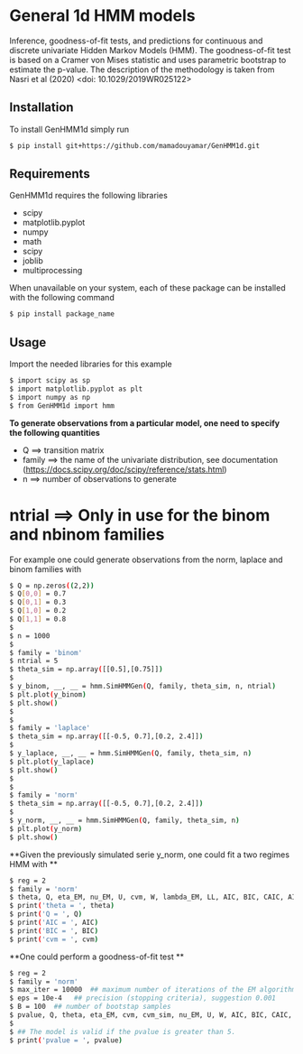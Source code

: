 # General 1d HMM models

Inference, goodness-of-fit tests, and predictions for continuous and discrete univariate Hidden Markov Models (HMM). The goodness-of-fit test is based on a Cramer von Mises statistic and uses parametric bootstrap to estimate the p-value. The description of the methodology is taken from Nasri et al (2020) <doi: 10.1029/2019WR025122>


## Installation

To install GenHMM1d simply run 
```sh
$ pip install git+https://github.com/mamadouyamar/GenHMM1d.git
```


## Requirements
GenHMM1d requires the following libraries 
* scipy 
* matplotlib.pyplot 
* numpy
* math
* scipy 
* joblib
* multiprocessing
 
 When unavailable on your system, each of these package can be installed with the following command

```sh
$ pip install package_name
```

## Usage

Import the needed libraries for this example 

```sh
$ import scipy as sp
$ import matplotlib.pyplot as plt
$ import numpy as np
$ from GenHMM1d import hmm 
```

**To generate observations from a particular model, one need to specify the following quantities**

* Q ==> transition matrix
* family ==> the name of the univariate distribution, see documentation (https://docs.scipy.org/doc/scipy/reference/stats.html)
* n ==> number of observations to generate
# ntrial ==> Only in use for the binom and nbinom families

For example one could generate observations from the norm, laplace and binom families with 

```sh
$ Q = np.zeros((2,2))
$ Q[0,0] = 0.7
$ Q[0,1] = 0.3
$ Q[1,0] = 0.2
$ Q[1,1] = 0.8
$ 
$ n = 1000
$ 
$ family = 'binom'
$ ntrial = 5
$ theta_sim = np.array([[0.5],[0.75]])
$ 
$ y_binom, __, __ = hmm.SimHMMGen(Q, family, theta_sim, n, ntrial)
$ plt.plot(y_binom)
$ plt.show()
$ 
$ 
$ family = 'laplace'
$ theta_sim = np.array([[-0.5, 0.7],[0.2, 2.4]])
$ 
$ y_laplace, __, __ = hmm.SimHMMGen(Q, family, theta_sim, n)
$ plt.plot(y_laplace)
$ plt.show()
$ 
$ 
$ family = 'norm'
$ theta_sim = np.array([[-0.5, 0.7],[0.2, 2.4]])
$ 
$ y_norm, __, __ = hmm.SimHMMGen(Q, family, theta_sim, n)
$ plt.plot(y_norm)
$ plt.show()

```


**Given the previously simulated serie y_norm, one could fit a two regimes HMM with **

```sh
$ reg = 2  
$ family = 'norm' 
$ theta, Q, eta_EM, nu_EM, U, cvm, W, lambda_EM, LL, AIC, BIC, CAIC, AICc, HQC = hmm.EstHMMGen(y_norm, reg, family)
$ print('theta = ', theta)
$ print('Q = ', Q)
$ print('AIC = ', AIC)
$ print('BIC = ', BIC)
$ print('cvm = ', cvm)
```

**One could perform a goodness-of-fit test  **

```sh
$ reg = 2
$ family = 'norm' 
$ max_iter = 10000  ## maximum number of iterations of the EM algorithm
$ eps = 10e-4   ## precision (stopping criteria), suggestion 0.001
$ B = 100  ## number of bootstap samples
$ pvalue, Q, theta, eta_EM, cvm, cvm_sim, nu_EM, U, W, AIC, BIC, CAIC, AICc, HQC, LL, lambda_EM = hmm.GofHMMGen(y, reg, family, max_iter, eps, B)
$ 
$ ## The model is valid if the pvalue is greater than 5.
$ print('pvalue = ', pvalue) 
```




